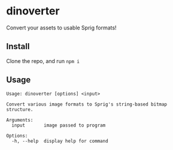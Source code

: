 # dinoverter
Convert your assets to usable Sprig formats!

## Install
Clone the repo, and run `npm i`

## Usage
```
Usage: dinoverter [options] <input>

Convert various image formats to Sprig's string-based bitmap structure.

Arguments:
  input       image passed to program

Options:
  -h, --help  display help for command
```